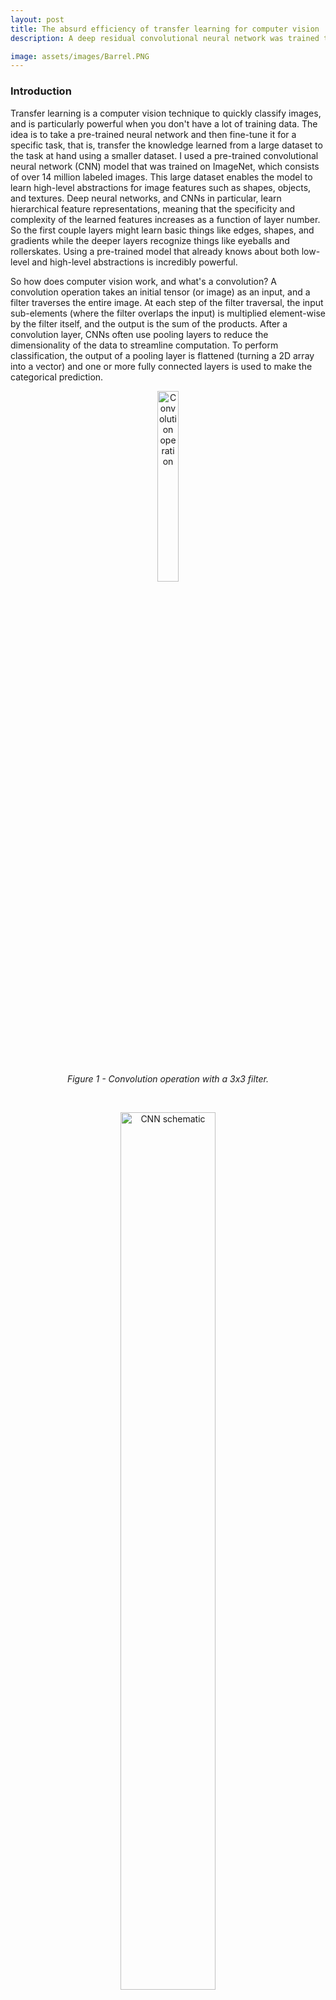 ```yaml
---
layout: post
title: The absurd efficiency of transfer learning for computer vision
description: A deep residual convolutional neural network was trained to identify barrelling waves!

image: assets/images/Barrel.PNG
---
```


### Introduction

Transfer learning is a computer vision technique to quickly classify images, and is particularly powerful when you don't have a lot of training data. The idea is to take a pre-trained neural network and then fine-tune it for a specific task, that is, transfer the knowledge learned from a large dataset to the task at hand using a smaller dataset. I used a pre-trained convolutional neural network (CNN) model that was trained on ImageNet, which consists of over 14 million labeled images. This large dataset enables the model to learn high-level abstractions for image features such as shapes, objects, and textures. Deep neural networks, and CNNs in particular, learn hierarchical feature representations, meaning that the specificity and complexity of the learned features increases as a function of layer number. So the first couple layers might learn basic things like edges, shapes, and gradients while the deeper layers recognize things like eyeballs and rollerskates. Using a pre-trained model that already knows about both low-level and high-level abstractions is incredibly powerful.

So how does computer vision work, and what's a convolution? A convolution operation takes an initial tensor (or image) as an input, and a filter traverses the entire image. At each step of the filter traversal, the input sub-elements (where the filter overlaps the input) is multiplied element-wise by the filter itself, and the output is the sum of the products. After a convolution layer, CNNs often use pooling layers to reduce the dimensionality of the data to streamline computation. To perform classification, the output of a pooling layer is flattened (turning a 2D array into a vector) and one or more fully connected layers is used to make the categorical prediction.


<center>
<figure>
  <img src="{{site.url}}/assets/images/convolution.gif" alt="Convolution operation" height="28%" width = "28%"/>
  <figcaption>
  	<em>Figure 1 - Convolution operation with a 3x3 filter.</em>
  </figcaption>
</figure>
</center>
<p>&nbsp;</p>

<center>
<figure>
  <img src="{{site.url}}/assets/images/LeNet5.png" alt="CNN schematic" height="60%" width = "60%"/>
  <figcaption>
  	<em>Figure 2 - Example of a 7 layer CNN. In practice, CNNs can have 50 layers or more. </em>
  </figcaption>
</figure>
</center>
<p>&nbsp;</p>


### Vanishing Gradients and Residual Networks

Deep CNNs with multiple layers can be tricky to train due to the problem of vanishing gradients. Recall that in a CNN, the [filter weights are learned using backpropagation](https://becominghuman.ai/back-propagation-in-convolutional-neural-networks-intuition-and-code-714ef1c38199){:target="_blank"}. This process consist of minimizing the prediction error by adjusting network weights using the gradient of the loss function. Calculating the gradient is just a matter of applying the chain rule you learned in basic calculus. The problem is that when the network is too deep, the chain rule becomes very long, and multiplying small numbers again and again will quickly make the product shrink to zero. When that happens, the weights cannot update their values during training and the network error remains large. In other words, the network doesn't learn.


<center>
<figure>
  <img src="{{site.url}}/assets/images/ResNet.PNG" alt="Residual block" height="350%" width = "35%"/>
  <figcaption>
    <em>Figure 3 - A building block for Residual learning.</em>
  </figcaption>
</figure>
</center>
<p>&nbsp;</p>

Residual Networks (ResNets) are a modified version of CNNs and solve the problem of vanishing gradients using a residual architecture, which consist of skip connections, or identity mappings, that are added to a layer's output. Therefore the output of a residual block consists of the sum of two terms: the layer's normal nonlinear activation, and the original input to the residual block (Figure 3). By doing this, vanishing gradients are avoided because the gradients can flow directly through the skip connections backwards from later layers to initial filters. Variants of this idea include networks with all layers connected to each other (DenseNet), and networks that use forget gates to control how much information flows to the next time step (Long Term Short Memory, or LSTM).


<center>
<figure>
  <img src="{{site.url}}/assets/images/training_data.PNG" alt="Training images" height="80%" width = "80%"/>
  <figcaption>
  	<em>
      Figure 4 - Random selection of training data and the image labels (Lake, Ocean, Surfing, Tubes). Surprisingly, even with a relatively small amount of training data, transfer learning can properly classify these types of images with high accuracy.
    </em>
  </figcaption>
</figure>
</center>
<p>&nbsp;</p>



### Procedure
I used about 200 images for training and labeled them according to following categories: Lake, Ocean, Surfing, Tubes, (only 50 or so images in each category). 80 images were used for validation, and these were different images than the training dataset, of course. I chose these images because

1) Waves are beautiful and I love riding them, and
2) I wanted to make the image classification task challenging by using water in all the images.

A pre-trained ResNet model with 34 layers was used (over 21 million model parameters). The trick to transfer learning is to initially restrict training on the new set of data to the last group of layers in the network. After this initial training, the weights for the entire network can be updated, if needed, but you should use different learning rates for different layers of the network. The reason is that the weights in the lowest layers should not be changed much, as these layers have already been pre-trained to detect basic features such as edges and outlines using ImageNet. During training on our set of data, the last group of layers in the network gets a higher learning rate so that the high level features that are specific to our dataset, such as the circular shape of barrelling waves and the various body positions of surfers, are learned.

In addition to transfer learning, I used the [one cycle learning rate policy](https://towardsdatascience.com/finding-good-learning-rate-and-the-one-cycle-policy-7159fe1db5d6){:target="_blank"}, meaning that the learning rate was increased initially, and then decreased. The purpose of doing this is to prevent the network from getting stuck in local minima of the loss function.


### Results 
The confusion matrix in Figure 5 summarizes the performance of the image classification ResNet model on the validation dataset. The table shows the number images that lie in each matrix cell of actual versus predicted categories. A model with perfect accuracy would only have finite numbers along the diagonal and zeros everywhere else. Keep in mind the model never saw these validation images during training, so the performance is actually quite amazing considering how small the training data set was. Using just a handful of training passes through the data (10x one cycles), **the model accuracy for the validation images is over 93%** (only 5 incorrectly classified images out of 80). Figure 6 shows a random sample of correctly classified images, as well as the incorrect predictions. It's not too surprising that the model classifies some of these images incorrectly because similar images they were not common or were non-existent in the training dataset (such as the image of the aerial shot shown in the upper right corner of Figure 6). In addition, the model provides information about whether or not you should trust the prediction, because the last layer of the neural network outputs a probability (softmax activation function). In general, the probabilities are less than 0.5 for the incorrect predictions, showing that you could filter the output if you needed a high true positive rate (although your false negative rate would increase).

So hopefully I've convinced you that using a pre-trained model is extremely powerful. Just as with computer vision, natural language processing (NLP) models can also benefit from transfer learning. [Here](https://arxiv.org/abs/1708.00107){:target="_blank"} is a paper demonstrating this technique for common NLP tasks such as sentiment analysis, question classification, and question answering. 



<center>
<figure>
  <img src="{{site.url}}/assets/images/Confusion_matrix.PNG" alt="Confusion matrix" height="35%" width = "35%"/>
  <figcaption>
  	<em>Figure 5 - Confusion matrix showing that the majority of validation images are classified correctly.</em>
  </figcaption>
</figure>
</center>
<p>&nbsp;</p>


<center>
<figure>
  <img src="{{site.url}}/assets/images/ResNet_predictions.PNG" alt="Predictions" height="50%" width = "50%"/>
  <figcaption>
  	<em>Figure 6 - The predicted and actual categories of some of the validation images. The 5 incorrectly labeled images are shown here, along with some of the correctly labeled images. Apparently the arc-shaped outline of the lake was interpreted as a barrelling wave (i.e., Tube) in the 2<sup>nd</sup> image. Also, the network incorrectly thought that two images of mushy waves were actually tubes. However, overall the network is extremely accurate!</em>
  </figcaption>
</figure>
</center>
<p>&nbsp;</p>



### Credits
Images were pulled from Google Images, and I used the [fastai library](https://github.com/fastai/fastai){:target="_blank"} to train the ResNets for this project.
